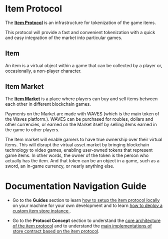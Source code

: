 # Item Protocol

The [**Item Protocol**](/protocol-concept/core.md) is an infrastructure for tokenization of the game items.

This protocol will provide a fast and convenient tokenization with a quick and easy integration of the market into particular games.

## Item

An item is a virtual object within a game that can be collected by a player or, occasionally, a non-player character.

## Item Market

The [**Item Market**](https://item.market) is a place where players can buy and sell items between each other in different blockchain games.

Payments on the Market are made with WAVES (which is the main token of the Waves platform.). WAVES can be purchased for roubles, dollars and other currencies, or earned on the Market itself by selling items earned in the game to other players.

The Item market will enable gamers to have true ownership over their virtual items. This will disrupt the virtual asset market by bringing blockchain technology to video games, enabling user-owned tokens that represent game items. In other words, the owner of the token is the person who actually has the item. And that token can be an object in a game, such as a sword, an in-game currency, or nearly anything else.

# Documentation Navigation Guide

* Go to the **Guides** section to learn [how to setup the item protocol locally](/guides/setup-local-item-protocol.md) on your machine for your own development and to learn [how to deploy a custom item store instance ](/guides/deploy-custom-item-store-instance.md).

* Go to the **Protocol Concept** section to understand the [core architecture of the item protocol](/protocol-concept/core.md) and to understand the [main implementations of store contract based on the item protocol](/protocol-concept/store.md).
